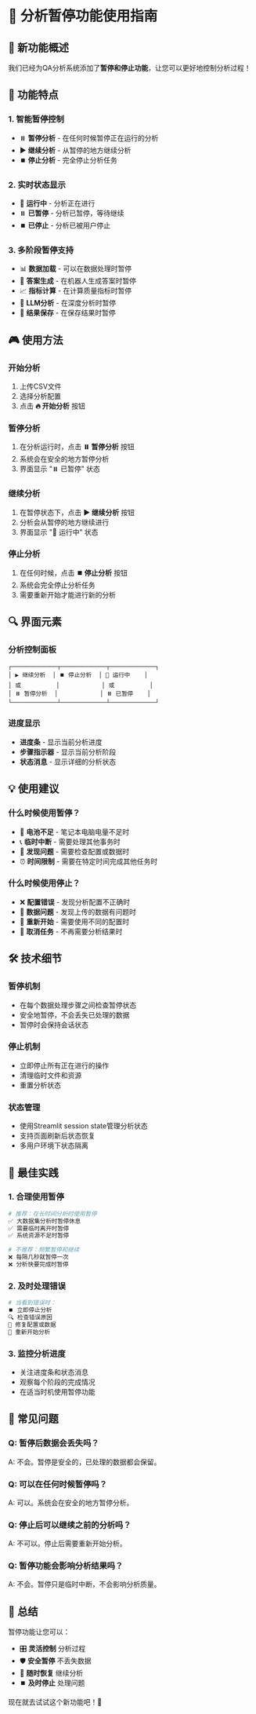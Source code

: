 # 🎯 分析暂停功能使用指南

## 🚀 新功能概述

我们已经为QA分析系统添加了**暂停和停止功能**，让您可以更好地控制分析过程！

## 🔧 功能特点

### 1. **智能暂停控制**
- ⏸️ **暂停分析** - 在任何时候暂停正在运行的分析
- ▶️ **继续分析** - 从暂停的地方继续分析
- ⏹️ **停止分析** - 完全停止分析任务

### 2. **实时状态显示**
- 🔄 **运行中** - 分析正在进行
- ⏸️ **已暂停** - 分析已暂停，等待继续
- ⏹️ **已停止** - 分析已被用户停止

### 3. **多阶段暂停支持**
- 📊 **数据加载** - 可以在数据处理时暂停
- 🤖 **答案生成** - 在机器人生成答案时暂停  
- 📈 **指标计算** - 在计算质量指标时暂停
- 🧠 **LLM分析** - 在深度分析时暂停
- 💾 **结果保存** - 在保存结果时暂停

## 🎮 使用方法

### 开始分析
1. 上传CSV文件
2. 选择分析配置
3. 点击 **🔥 开始分析** 按钮

### 暂停分析
1. 在分析运行时，点击 **⏸️ 暂停分析** 按钮
2. 系统会在安全的地方暂停分析
3. 界面显示 "⏸️ 已暂停" 状态

### 继续分析
1. 在暂停状态下，点击 **▶️ 继续分析** 按钮
2. 分析会从暂停的地方继续进行
3. 界面显示 "🔄 运行中" 状态

### 停止分析
1. 在任何时候，点击 **⏹️ 停止分析** 按钮
2. 系统会完全停止分析任务
3. 需要重新开始才能进行新的分析

## 🔍 界面元素

### 分析控制面板
```
┌─────────────┬─────────────┬─────────────┐
│ ▶️ 继续分析  │ ⏹️ 停止分析  │ 🔄 运行中    │
│ 或          │            │ 或          │
│ ⏸️ 暂停分析  │            │ ⏸️ 已暂停    │
└─────────────┴─────────────┴─────────────┘
```

### 进度显示
- **进度条** - 显示当前分析进度
- **步骤指示器** - 显示当前分析阶段
- **状态消息** - 显示详细的分析状态

## 💡 使用建议

### 什么时候使用暂停？
- 🔋 **电池不足** - 笔记本电脑电量不足时
- 📞 **临时中断** - 需要处理其他事务时
- 🐛 **发现问题** - 需要检查配置或数据时
- ⏰ **时间限制** - 需要在特定时间完成其他任务时

### 什么时候使用停止？
- ❌ **配置错误** - 发现分析配置不正确时
- 📁 **数据问题** - 发现上传的数据有问题时
- 🔄 **重新开始** - 需要使用不同的配置时
- 🚫 **取消任务** - 不再需要分析结果时

## 🛠️ 技术细节

### 暂停机制
- 在每个数据处理步骤之间检查暂停状态
- 安全地暂停，不会丢失已处理的数据
- 暂停时会保持会话状态

### 停止机制
- 立即停止所有正在进行的操作
- 清理临时文件和资源
- 重置分析状态

### 状态管理
- 使用Streamlit session state管理分析状态
- 支持页面刷新后状态恢复
- 多用户环境下状态隔离

## 🎯 最佳实践

### 1. **合理使用暂停**
```python
# 推荐：在长时间分析时使用暂停
✅ 大数据集分析时暂停休息
✅ 需要临时离开时暂停
✅ 系统资源不足时暂停

# 不推荐：频繁暂停和继续
❌ 每隔几秒就暂停一次
❌ 分析快要完成时暂停
```

### 2. **及时处理错误**
```python
# 当看到错误时：
⏹️ 立即停止分析
🔍 检查错误原因
🔧 修复配置或数据
🔄 重新开始分析
```

### 3. **监控分析进度**
- 关注进度条和状态消息
- 观察每个阶段的完成情况
- 在适当时机使用暂停功能

## 🔄 常见问题

### Q: 暂停后数据会丢失吗？
A: 不会。暂停是安全的，已处理的数据都会保留。

### Q: 可以在任何时候暂停吗？
A: 可以。系统会在安全的地方暂停分析。

### Q: 停止后可以继续之前的分析吗？
A: 不可以。停止后需要重新开始分析。

### Q: 暂停功能会影响分析结果吗？
A: 不会。暂停只是临时中断，不会影响分析质量。

## 🎉 总结

暂停功能让您可以：
- 🎛️ **灵活控制** 分析过程
- 🛡️ **安全暂停** 不丢失数据
- 🔄 **随时恢复** 继续分析
- ⏹️ **及时停止** 处理问题

现在就去试试这个新功能吧！🚀 